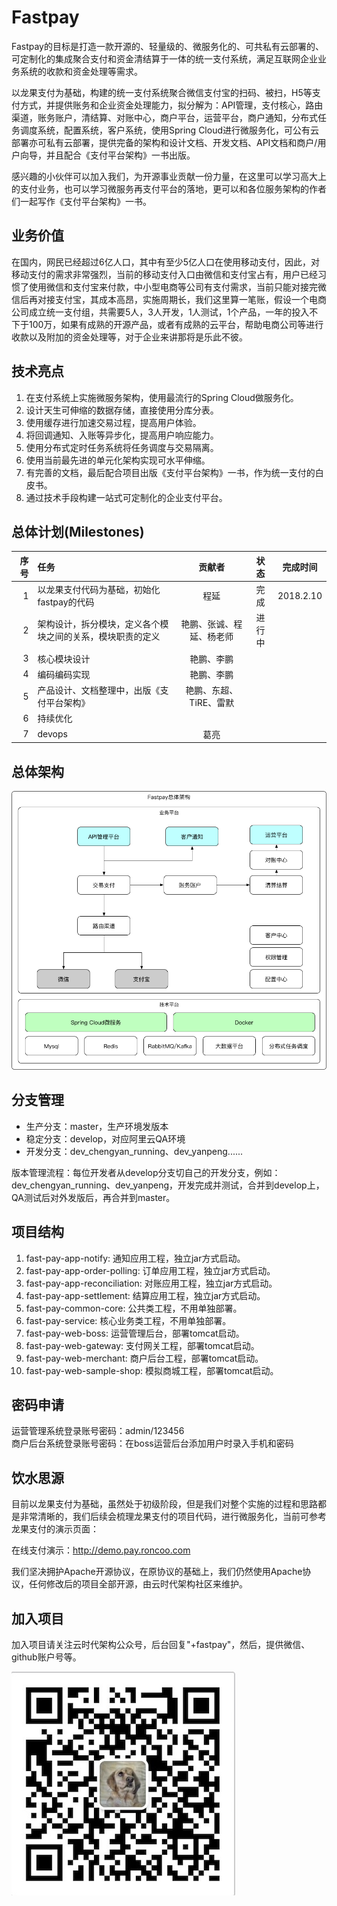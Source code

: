 # Fastpay

Fastpay的目标是打造一款开源的、轻量级的、微服务化的、可共私有云部署的、可定制化的集成聚合支付和资金清结算于一体的统一支付系统，满足互联网企业业务系统的收款和资金处理等需求。 

以龙果支付为基础，构建的统一支付系统聚合微信支付宝的扫码、被扫，H5等支付方式，并提供账务和企业资金处理能力，拟分解为：API管理，支付核心，路由渠道，账务账户，清结算、对账中心，商户平台，运营平台，商户通知，分布式任务调度系统，配置系统，客户系统，使用Spring Cloud进行微服务化，可公有云部署亦可私有云部署，提供完备的架构和设计文档、开发文档、API文档和商户/用户向导，并且配合《支付平台架构》一书出版。

感兴趣的小伙伴可以加入我们，为开源事业贡献一份力量，在这里可以学习高大上的支付业务，也可以学习微服务再支付平台的落地，更可以和各位服务架构的作者们一起写作《支付平台架构》一书。

## 业务价值

在国内，网民已经超过6亿人口，其中有至少5亿人口在使用移动支付，因此，对移动支付的需求非常强烈，当前的移动支付入口由微信和支付宝占有，用户已经习惯了使用微信和支付宝来付款，中小型电商等公司有支付需求，当前只能对接完微信后再对接支付宝，其成本高昂，实施周期长，我们这里算一笔账，假设一个电商公司成立统一支付组，共需要5人，3人开发，1人测试，1个产品，一年的投入不下于100万，如果有成熟的开源产品，或者有成熟的云平台，帮助电商公司等进行收款以及附加的资金处理等，对于企业来讲那将是乐此不彼。

## 技术亮点

1. 在支付系统上实施微服务架构，使用最流行的Spring Cloud做服务化。
2. 设计天生可伸缩的数据存储，直接使用分库分表。
3. 使用缓存进行加速交易过程，提高用户体验。
4. 将回调通知、入账等异步化，提高用户响应能力。
5. 使用分布式定时任务系统将任务调度与交易隔离。
6. 使用当前最先进的单元化架构实现可水平伸缩。
7. 有完善的文档，最后配合项目出版《支付平台架构》一书，作为统一支付的白皮书。
8. 通过技术手段构建一站式可定制化的企业支付平台。

## 总体计划(Milestones)

| 序号     |    任务 | 贡献者  | 状态 |完成时间|
| --------: | :--------| :--: | :--:|:--:|
| 1  | 以龙果支付代码为基础，初始化fastpay的代码|  程延   |完成|2018.2.10|
| 2  | 架构设计，拆分模块，定义各个模块之间的关系，模块职责的定义| 艳鹏、张诚、程延、杨老师 | 进行中 ||
| 3  | 核心模块设计|艳鹏、李鹏|||
| 4  | 编码编码实现|艳鹏、李鹏 |||
| 5  | 产品设计、文档整理中，出版《支付平台架构》| 艳鹏、东超、TiRE、雷默|||
| 6  | 持续优化||||
| 7  | devops|葛亮|||

## 总体架构

![](doc/fastpay-arch.png)

## 分支管理

- 生产分支：master，生产环境发版本
- 稳定分支：develop，对应阿里云QA环境
- 开发分支：dev_chengyan_running、dev_yanpeng......

版本管理流程：每位开发者从develop分支切自己的开发分支，例如：dev_chengyan_running、dev_yanpeng，开发完成并测试，合并到develop上，QA测试后对外发版后，再合并到master。

## 项目结构

1. fast-pay-app-notify: 通知应用工程，独立jar方式启动。
2. fast-pay-app-order-polling: 订单应用工程，独立jar方式启动。
3. fast-pay-app-reconciliation: 对账应用工程，独立jar方式启动。
4. fast-pay-app-settlement: 结算应用工程，独立jar方式启动。
5. fast-pay-common-core: 公共类工程，不用单独部署。
6. fast-pay-service: 核心业务类工程，不用单独部署。
7. fast-pay-web-boss: 运营管理后台，部署tomcat启动。
8. fast-pay-web-gateway: 支付网关工程，部署tomcat启动。
9. fast-pay-web-merchant: 商户后台工程，部署tomcat启动。
10. fast-pay-web-sample-shop: 模拟商城工程，部署tomcat启动。

## 密码申请

运营管理系统登录账号密码：admin/123456  
商户后台系统登录账号密码：在boss运营后台添加用户时录入手机和密码

## 饮水思源

目前以龙果支付为基础，虽然处于初级阶段，但是我们对整个实施的过程和思路都是非常清晰的，我们后续会梳理龙果支付的项目代码，进行微服务化，当前可参考龙果支付的演示页面：

在线支付演示：http://demo.pay.roncoo.com

我们坚决拥护Apache开源协议，在原协议的基础上，我们仍然使用Apache协议，任何修改后的项目全部开源，由云时代架构社区来维护。

## 加入项目

加入项目请关注云时代架构公众号，后台回复"+fastpay"，然后，提供微信、github账户号等。

![](云时代架构公众号.jpg)


 




 

